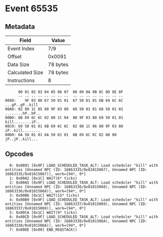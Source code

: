 # Event 65535

## Metadata

| Field           | Value    |
|-----------------|----------|
| Event Index     | 7/9      |
| Offset          | 0x0091   |
| Data Size       | 78 bytes |
| Calculated Size | 78 bytes |
| Instructions    | 8        |

```
      00 01 02 03 04 05 06 07  08 09 0A 0B 0C 0D 0E 0F
      -- -- -- -- -- -- -- --  -- -- -- -- -- -- -- --
0090:    9F 03 80 67 50 01 01  67 50 01 01 6B 69 6C 6C   ...gP..gP..kill
00A0: 02 80 1C 05 80 9F 03 80  68 50 01 01 68 50 01 01  ........hP..hP..
00B0: 6B 69 6C 6C 02 80 1C 04  80 9F 03 80 69 50 01 01  kill........iP..
00C0: 69 50 01 01 6B 69 6C 6C  02 80 1C 06 80 9F 03 80  iP..kill........
00D0: 6A 50 01 01 6A 50 01 01  6B 69 6C 6C 02 80 00     jP..jP..kill... 
```

## Opcodes

```
  0: 0x0091 [0x9F] LOAD_SCHEDULED_TASK_ALT: Load scheduler "kill" with entities [Unnamed NPC (ID: 16863335/0x01015067), Unnamed NPC (ID: 16863335/0x01015067)], work=[94*, 0*]
  1: 0x00A2 [0x1C] WAIT(6* ticks)
  2: 0x00A5 [0x9F] LOAD_SCHEDULED_TASK_ALT: Load scheduler "kill" with entities [Unnamed NPC (ID: 16863336/0x01015068), Unnamed NPC (ID: 16863336/0x01015068)], work=[94*, 0*]
  3: 0x00B6 [0x1C] WAIT(15* ticks)
  4: 0x00B9 [0x9F] LOAD_SCHEDULED_TASK_ALT: Load scheduler "kill" with entities [Unnamed NPC (ID: 16863337/0x01015069), Unnamed NPC (ID: 16863337/0x01015069)], work=[94*, 0*]
  5: 0x00CA [0x1C] WAIT(9* ticks)
  6: 0x00CD [0x9F] LOAD_SCHEDULED_TASK_ALT: Load scheduler "kill" with entities [Unnamed NPC (ID: 16863338/0x0101506A), Unnamed NPC (ID: 16863338/0x0101506A)], work=[94*, 0*]
  7: 0x00DE [0x00] END_REQSTACK()
```
